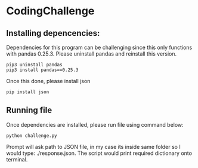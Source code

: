 # CodingChallenge
## Installing depencencies:
Dependencies for this program can be challenging since this only functions with pandas 0.25.3. Please uninstall pandas and reinstall this version.
```
pip3 uninstall pandas
pip3 install pandas==0.25.3
```
Once this done, please install json
```
pip install json
````
## Running file
Once dependencies are installed, please run file using command below:
```
python challenge.py
```
Prompt will ask path to JSON file, in my case its inside same folder so I would type: ./response.json. The script would print required dictionary onto terminal. 
